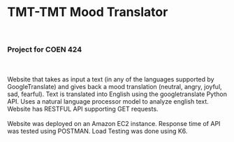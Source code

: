 # TMT-TMT Mood Translator

<br>
<h3>Project for COEN 424</h3>
<br>
<br>
Website that takes as input a text (in any of the languages supported by GoogleTranslate) and gives back a mood translation (neutral, angry, joyful, sad, fearful). Text is translated into English using the googletranslate Python API. Uses a natural language processor model to analyze english text. Website has RESTFUL API supporting GET requests. 
<br>
<br>
Website was deployed on an Amazon EC2 instance. Response time of API was tested using POSTMAN. Load Testing was done using K6.
